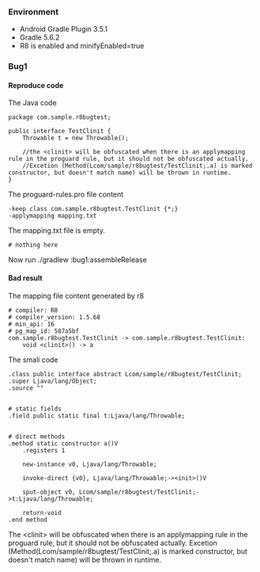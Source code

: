 ### Environment
  
  - Android Gradle Plugin 3.5.1
  - Gradle 5.6.2
  - R8 is enabled and minifyEnabled=true 

### Bug1

#### Reproduce code

The Java code
```
package com.sample.r8bugtest;

public interface TestClinit {
    Throwable t = new Throwable();

    //the <clinit> will be obfuscated when there is an applymapping rule in the proguard rule, but it should not be obfuscated actually.
    //Excetion (Method(Lcom/sample/r8bugtest/TestClinit;.a) is marked constructor, but doesn't match name) will be thrown in runtime.
}

```

The proguard-rules.pro file content

```
-keep class com.sample.r8bugtest.TestClinit {*;}
-applymapping mapping.txt
```

The mapping.txt file is empty.
```
# nothing here
```

Now run ./gradlew :bug1:assembleRelease

#### Bad result

The mapping file content generated by r8 

```
# compiler: R8
# compiler_version: 1.5.68
# min_api: 16
# pg_map_id: 587a5bf
com.sample.r8bugtest.TestClinit -> com.sample.r8bugtest.TestClinit:
    void <clinit>() -> a

```

The smali code

```
.class public interface abstract Lcom/sample/r8bugtest/TestClinit;
.super Ljava/lang/Object;
.source ""


# static fields
.field public static final t:Ljava/lang/Throwable;


# direct methods
.method static constructor a()V
    .registers 1

    new-instance v0, Ljava/lang/Throwable;

    invoke-direct {v0}, Ljava/lang/Throwable;-><init>()V

    sput-object v0, Lcom/sample/r8bugtest/TestClinit;->t:Ljava/lang/Throwable;

    return-void
.end method

```

The \<clinit\> will be obfuscated when there is an applymapping rule in the proguard rule, but it should not be obfuscated actually.
Excetion (Method(Lcom/sample/r8bugtest/TestClinit;.a) is marked constructor, but doesn't match name) will be thrown in runtime.